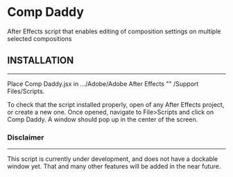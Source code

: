 # Comp Daddy
After Effects script that enables editing of composition settings on multiple selected compositions

## INSTALLATION
---
Place Comp Daddy.jsx in .../Adobe/Adobe After Effects "<Version Number>" /Support Files/Scripts.

To check that the script installed properly, open of any After Effects project, or create a new one. Once opened, navigate to File>Scripts and click on Comp Daddy. A window should pop up in the center of the screen.

### Disclaimer
---
This script is currently under development, and does not have a dockable window yet. That and many other features will be added in the near future. 
